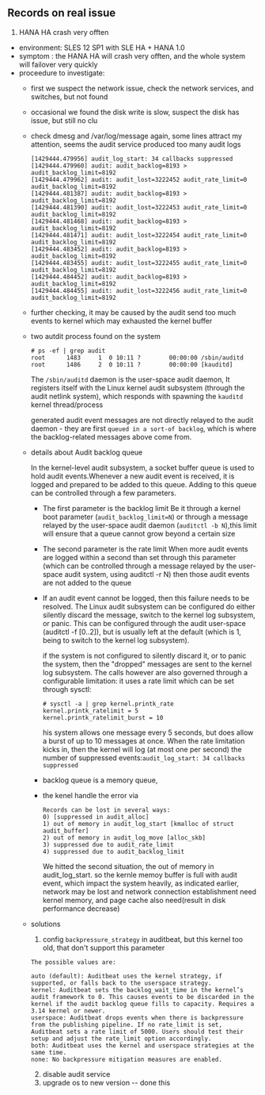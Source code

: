 Records on real issue 
---

1. HANA HA crash very offten 
  - environment: SLES 12 SP1  with SLE HA + HANA 1.0 
  - symptom : the HANA HA will crash very offten, and the whole system will failover very quickly
  - proceedure to investigate:
    - first we suspect the network issue, check the network services, and switches, but not found
    - occasional we found the disk write is slow, suspect the disk has issue, but still no clu
    - check dmesg and /var/log/message again, some lines attract my attention, seems the audit service produced too many audit logs
      ```
      [1429444.479956] audit_log_start: 34 callbacks suppressed
      [1429444.479960] audit: audit_backlog=8193 > audit_backlog_limit=8192
      [1429444.479962] audit: audit_lost=3222452 audit_rate_limit=0 audit_backlog_limit=8192
      [1429444.481387] audit: audit_backlog=8193 > audit_backlog_limit=8192
      [1429444.481390] audit: audit_lost=3222453 audit_rate_limit=0 audit_backlog_limit=8192
      [1429444.481468] audit: audit_backlog=8193 > audit_backlog_limit=8192
      [1429444.481471] audit: audit_lost=3222454 audit_rate_limit=0 audit_backlog_limit=8192
      [1429444.483452] audit: audit_backlog=8193 > audit_backlog_limit=8192
      [1429444.483455] audit: audit_lost=3222455 audit_rate_limit=0 audit_backlog_limit=8192
      [1429444.484452] audit: audit_backlog=8193 > audit_backlog_limit=8192
      [1429444.484455] audit: audit_lost=3222456 audit_rate_limit=0 audit_backlog_limit=8192
      ``` 
    - further checking, it may be caused by the audit send too much events to kernel which may exhausted the kernel buffer
    - two autdit process found on the system
      ```
      # ps -ef | grep audit
      root      1483     1  0 10:11 ?        00:00:00 /sbin/auditd
      root      1486     2  0 10:11 ?        00:00:00 [kauditd]
      ```

      The `/sbin/auditd` daemon is the user-space audit daemon, It registers itself with the Linux kernel audit subsystem (through the audit netlink system), which responds with spawning the `kauditd` kernel thread/process

      generated audit event messages are not directly relayed to the audit daemon - they are first `queued in a sort-of backlog`, which is where the backlog-related messages above come from.
    - details about Audit backlog queue

      In the kernel-level audit subsystem, a socket buffer queue is used to hold audit events.Whenever a new audit event is received, it is logged and prepared to be added to this queue. Adding to this queue can be controlled through a few parameters.
      - The first parameter is the backlog limit
        Be it through a kernel boot parameter (`audit_backlog_limit=N`) or through a message relayed by the user-space audit daemon (`auditctl -b N`),this limit will ensure that a queue cannot grow beyond a certain size
      - The second parameter is the rate limit
        When more audit events are logged within a second than set through this parameter (which can be controlled through a message relayed by the user-space audit system, using auditctl -r N) then those audit events are not added to the queue
      - If an audit event cannot be logged, then this failure needs to be resolved.
        The Linux audit subsystem can be configured do either silently discard the message, switch to the kernel log subsystem, or panic. This can be configured through the audit user-space (auditctl -f [0..2]), but is usually left at the default (which is 1, being to switch to the kernel log subsystem).  
        
        if the system is not configured to silently discard it, or to panic the system, then the "dropped" messages are sent to the kernel log subsystem. The calls however are also governed through a configurable limitation: it uses a rate limit which can be set through sysctl:
        ```
        # sysctl -a | grep kernel.printk_rate
        kernel.printk_ratelimit = 5
        kernel.printk_ratelimit_burst = 10
        ```
        his system allows one message every 5 seconds, but does allow a burst of up to 10 messages at once. When the rate limitation kicks in, then the kernel will log (at most one per second) the number of suppressed events:`audit_log_start: 34 callbacks suppressed`
      - backlog queue is a memory queue,
      - the kenel handle the error via 
        ```
        Records can be lost in several ways:
        0) [suppressed in audit_alloc]
        1) out of memory in audit_log_start [kmalloc of struct audit_buffer]
        2) out of memory in audit_log_move [alloc_skb]
        3) suppressed due to audit_rate_limit
        4) suppressed due to audit_backlog_limit
        ```
        We hitted the second situation, the out of memory in audit_log_start.
        so the kernle memoy buffer is full with audit event, which impact the system heavily, as indicated earlier, network may be lost and network connection establishment need kernel memory, and page cache also need(result in disk performance decrease)
    - solutions
      1. config `backpressure_strategy` in auditbeat, but this kernel too old, that don't support this parameter
        ```
        The possible values are:

        auto (default): Auditbeat uses the kernel strategy, if supported, or falls back to the userspace strategy.
        kernel: Auditbeat sets the backlog_wait_time in the kernel’s audit framework to 0. This causes events to be discarded in the kernel if the audit backlog queue fills to capacity. Requires a 3.14 kernel or newer.
        userspace: Auditbeat drops events when there is backpressure from the publishing pipeline. If no rate_limit is set, Auditbeat sets a rate limit of 5000. Users should test their setup and adjust the rate_limit option accordingly.
        both: Auditbeat uses the kernel and userspace strategies at the same time.
        none: No backpressure mitigation measures are enabled.
        ```
      2. disable audit service
      3. upgrade os to new version -- done this






